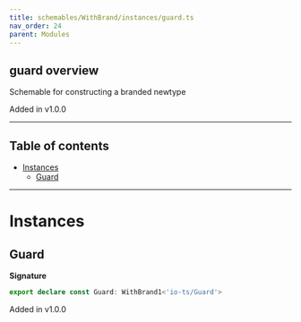 ```yaml
---
title: schemables/WithBrand/instances/guard.ts
nav_order: 24
parent: Modules
---
```


## guard overview

Schemable for constructing a branded newtype

Added in v1.0.0

---

<h2 class="text-delta">Table of contents</h2>

- [Instances](#instances)
  - [Guard](#guard)

---

# Instances

## Guard

**Signature**

```ts
export declare const Guard: WithBrand1<'io-ts/Guard'>
```

Added in v1.0.0
